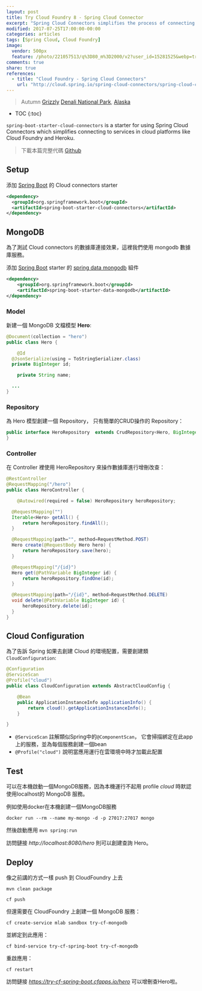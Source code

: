 ```yaml
---
layout: post
title: Try Cloud Foundry 8 - Spring Cloud Connector
excerpt: "Spring Cloud Connectors simplifies the process of connecting to services and gaining operating environment awareness in cloud platforms such as Cloud Foundry and Heroku, especially for Spring applications. It is designed for extensibility: you can use one of the provided cloud connectors or write one for your cloud platform, and you can use the built-in support for commonly-used services (relational databases, MongoDB, Redis, RabbitMQ) or extend Spring Cloud Connectors to work with your own services."
modified: 2017-07-25T17:00:00-00:00
categories: articles
tags: [Spring Cloud, Cloud Foundry]
image:
  vendor: 500px
  feature: /photo/221057513/q%3D80_m%3D2000/v2?user_id=15281525&webp=true&sig=60aff417e3a09b742e25817d38e1434edcde82324f3b51ad969164e0b129a274
comments: true
share: true
references:
  - title: "Cloud Foundry - Spring Cloud Connectors"
    url: "http://cloud.spring.io/spring-cloud-connectors/spring-cloud-connectors.html"
---
```


> Autumn [Grizzly](https://en.wikipedia.org/wiki/Grizzly_bear) [Denali National Park](https://earth.google.com/web/@63.21366,-151.11581685,1529.07672297a,335251.48439207d,35y,0h,0t,0r), [Alaska](https://en.wikipedia.org/wiki/Alaska)

* TOC
{:toc}

`spring-boot-starter-cloud-connectors` is a starter for using Spring Cloud Connectors which simplifies connecting to services in cloud platforms like Cloud Foundry and Heroku.

> 下載本篇完整代碼 [Github](https://github.com/tiven-wang/try-cf/tree/spring-cloud-connectors)

## Setup

添加 [Spring Boot][Spring Boot] 的 Cloud connectors starter

```xml
<dependency>
  <groupId>org.springframework.boot</groupId>
  <artifactId>spring-boot-starter-cloud-connectors</artifactId>
</dependency>
```

## MongoDB

為了測試 Cloud connectors 的數據庫連接效果，這裡我們使用 mongodb 數據庫服務。

添加 [Spring Boot][Spring Boot] starter 的 [spring data mongodb][spring-data/mongodb] 組件

```xml
<dependency>
	<groupId>org.springframework.boot</groupId>
	<artifactId>spring-boot-starter-data-mongodb</artifactId>
</dependency>
```

### Model

新建一個 MongoDB 文檔模型 **Hero**:

```java
@Document(collection = "hero")
public class Hero {

	@Id
  @JsonSerialize(using = ToStringSerializer.class)
  private BigInteger id;

	private String name;

  ...
}
```

### Repository

為 Hero 模型創建一個 Repository， 只有簡單的CRUD操作的 Repository：

```java
public interface HeroRepository  extends CrudRepository<Hero, BigInteger> {
}
```

### Controller

在 Controller 裡使用 HeroRepository 來操作數據庫進行增刪改查：

```java
@RestController
@RequestMapping("/hero")
public class HeroController {

	@Autowired(required = false) HeroRepository heroRepository;

  @RequestMapping("")
  Iterable<Hero> getAll() {
      return heroRepository.findAll();
  }

  @RequestMapping(path="", method=RequestMethod.POST)
  Hero create(@RequestBody Hero hero) {
      return heroRepository.save(hero);
  }

  @RequestMapping("/{id}")
  Hero get(@PathVariable BigInteger id) {
      return heroRepository.findOne(id);
  }

  @RequestMapping(path="/{id}", method=RequestMethod.DELETE)
  void delete(@PathVariable BigInteger id) {
      heroRepository.delete(id);
  }
}
```

## Cloud Configuration

為了告訴 Spring 如果去創建 Cloud 的環境配置，需要創建類 `CloudConfiguration`:

```java
@Configuration
@ServiceScan
@Profile("cloud")
public class CloudConfiguration extends AbstractCloudConfig {

	@Bean
    public ApplicationInstanceInfo applicationInfo() {
        return cloud().getApplicationInstanceInfo();
    }

}
```

* `@ServiceScan` 註解類似Spring中的`@ComponentScan`， 它會掃描綁定在此app上的服務，並為每個服務創建一個bean
* `@Profile("cloud")` 說明當應用運行在雲環境中時才加載此配置

## Test

可以在本機啟動一個MongoDB服務，因為本機運行不起用 profile *cloud* 時默認使用localhost的 MongoDB 服務。

例如使用docker在本機創建一個MongoDB服務

`docker run --rm --name my-mongo -d -p 27017:27017 mongo`

然後啟動應用 `mvn spring:run`

訪問鏈接 *http://localhost:8080/hero* 則可以創建查詢 Hero。

## Deploy

像之前講的方式一樣 push 到 CloudFoundry 上去

`mvn clean package`

`cf push`

但還需要在 CloudFoundry 上創建一個 MongoDB 服務：

`cf create-service mlab sandbox try-cf-mongodb`

並綁定到此應用：

`cf bind-service try-cf-spring-boot try-cf-mongodb`

重啟應用：

`cf restart`

訪問鏈接 *https://try-cf-spring-boot.cfapps.io/hero* 可以增刪查Hero啦。

[Spring Boot]:http://projects.spring.io/spring-boot/
[spring-data/mongodb]:https://docs.spring.io/spring-data/mongodb/docs/1.10.6.RELEASE/reference/html/
